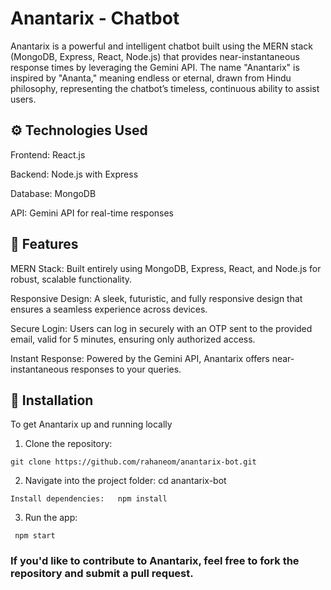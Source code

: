 # Anantarix - Chatbot

Anantarix is a powerful and intelligent chatbot built using the MERN stack (MongoDB, Express, React, Node.js) that provides near-instantaneous response times by leveraging the Gemini API. The name "Anantarix" is inspired by "Ananta," meaning endless or eternal, drawn from Hindu philosophy, representing the chatbot’s timeless, continuous ability to assist users.

## ⚙️ Technologies Used
Frontend: React.js

Backend: Node.js with Express

Database: MongoDB

API: Gemini API for real-time responses


## 🌟 Features

MERN Stack: Built entirely using MongoDB, Express, React, and Node.js for robust, scalable functionality.

Responsive Design: A sleek, futuristic, and fully responsive design that ensures a seamless experience across devices.

Secure Login: Users can log in securely with an OTP sent to the provided email, valid for 5 minutes, ensuring only authorized access.

Instant Response: Powered by the Gemini API, Anantarix offers near-instantaneous responses to your queries.


## 🚀 Installation
To get Anantarix up and running locally

1. Clone the repository:  
```
git clone https://github.com/rahaneom/anantarix-bot.git
```

2. Navigate into the project folder:  cd anantarix-bot
```
Install dependencies:   npm install
```

3. Run the app:
```
 npm start
```

### If you'd like to contribute to Anantarix, feel free to fork the repository and submit a pull request. 
